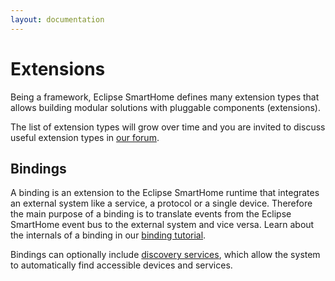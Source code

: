 ```yaml
---
layout: documentation
---
```


# Extensions

Being a framework, Eclipse SmartHome defines many extension types that allows building modular solutions with pluggable components (extensions). 

The list of extension types will grow over time and you are invited to discuss useful extension types in [our forum](http://eclipse.org/forums/eclipse.smarthome).

## Bindings

A binding is an extension to the Eclipse SmartHome runtime that integrates an external system like a service, a protocol or a single device. Therefore the main purpose of a binding is to translate events from the Eclipse SmartHome event bus to the external system and vice versa. Learn about the internals of a binding in our [binding tutorial](../howtos/bindings.md).

Bindings can optionally include [discovery services](discovery.md), which allow the system to automatically find accessible devices and services.
